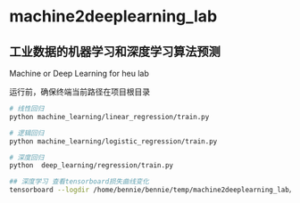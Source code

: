 # machine2deeplearning_lab
##  工业数据的机器学习和深度学习算法预测

Machine or Deep Learning for heu lab

运行前，确保终端当前路径在项目根目录

```bash
# 线性回归
python machine_learning/linear_regression/train.py

# 逻辑回归
python machine_learning/logistic_regression/train.py

# 深度回归
python  deep_learning/regression/train.py

## 深度学习 查看tensorboard损失曲线变化
tensorboard --logdir /home/bennie/bennie/temp/machine2deeplearning_lab/deep_learning/regression/tb_logs/npvproject/version_0
```